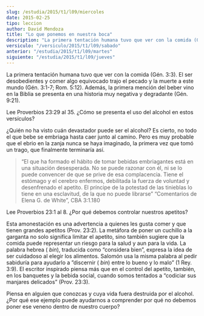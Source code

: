 ```yaml
---
slug: /estudia/2015/t1/l09/miercoles
date: 2015-02-25
tipo: leccion
author: David Mendoza
title: "Lo que ponemos en nuestra boca"
description: "La primera tentación humana tuvo que ver con la comida (Gén. 3:3). El ser desobedientes y comer algo equivocado trajo el pecado y la muerte a este mundo (Gén. 3:1-7; Rom. 5:12). Además, la primera mención del beber vino en la Biblia se presenta en una historia muy negativa y degradante"
versiculo: "/versiculo/2015/t1/l09/sabado"
anterior: "/estudia/2015/t1/l09/martes"
siguiente: "/estudia/2015/t1/l09/jueves"
---
```


La primera tentación humana tuvo que ver con la comida (Gén. 3:3). El ser desobedientes y comer algo equivocado trajo el pecado y la muerte a este mundo (Gén. 3:1-7; Rom. 5:12). Además, la primera mención del beber vino en la Biblia se presenta en una historia muy negativa y degradante (Gén. 9:21).

Lee Proverbios 23:29 al 35. ¿Cómo se presenta el uso del alcohol en estos versículos?

¿Quién no ha visto cuán devastador puede ser el alcohol? Es cierto, no todo el que bebe se embriaga hasta caer junto al camino. Pero es muy probable que el ebrio en la zanja nunca se haya imaginado, la primera vez que tomó un trago, que finalmente terminaría así.

> “El que ha formado el hábito de tomar bebidas embriagantes está en una situación desesperada. No se puede razonar con él, ni se lo puede convencer de que se prive de esa complacencia. Tiene el estómago y el cerebro enfermos, debilitada la fuerza de voluntad y desenfrenado el apetito. El príncipe de la potestad de las tinieblas lo tiene en una esclavitud, de la que no puede librarse” “Comentarios de Elena G. de White”, CBA 3:1.180

Lee Proverbios 23:1 al 8. ¿Por qué debemos controlar nuestros apetitos?

Esta amonestación es una advertencia a quienes les gusta comer y que tienen grandes apetitos (Prov. 23:2). La metáfora de poner un cuchillo a la garganta no solo significa limitar el apetito, sino también sugiere que la comida puede representar un riesgo para la salud y aun para la vida. La palabra hebrea ( _bin_), traducida como “considera bien”, expresa la idea de ser cuidadoso al elegir los alimentos. Salomón usa la misma palabra al pedir sabiduría para ayudarlo a ”discernir ( _bin_) entre lo bueno y lo malo” (1 Rey. 3:9). El escritor inspirado piensa más que en el control del apetito, también, en los banquetes y la bebida social, cuando somos tentados a “codiciar sus manjares delicados” (Prov. 23:3).

Piensa en alguien que conozcas y cuya vida fuera destruida por el alcohol. ¿Por qué ese ejemplo puede ayudarnos a comprender por qué no debemos poner ese veneno dentro de nuestro cuerpo?
